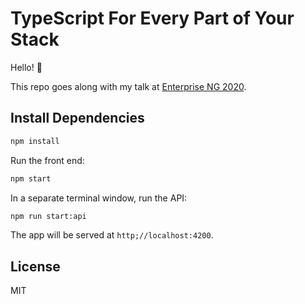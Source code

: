 # TypeScript For Every Part of Your Stack

Hello! 👋

This repo goes along with my talk at [Enterprise NG 2020](https://www.ng-conf.org/2020/sessions/typescript-for-every-part-of-your-stack/).

## Install Dependencies

```bash
npm install
```

Run the front end:

```bash
npm start
```

In a separate terminal window, run the API:

```bash
npm run start:api
```

The app will be served at `http;//localhost:4200`.

## License

MIT
